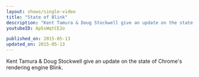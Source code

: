 ```yaml
---
layout: shows/single-video
title: "State of Blink"
description: "Kent Tamura & Doug Stockwell give an update on the state of Chrome's rendering engine Blink."
youtubeID: Ap5sWqtCE2o

published_on: 2015-05-13
updated_on: 2015-05-13
---
```


Kent Tamura & Doug Stockwell give an update on the state of Chrome's rendering engine Blink.
